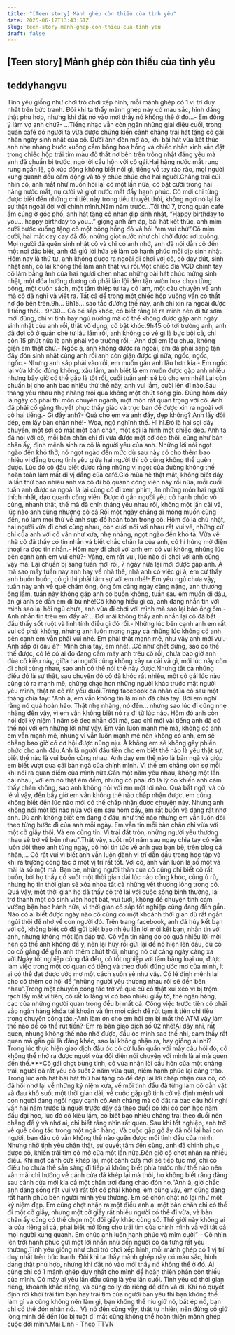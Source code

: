 ```yaml
---
title: "[Teen story] Mảnh ghép còn thiếu của tình yêu"
date: 2025-06-12T13:43:51Z
slug: teen-story-manh-ghep-con-thieu-cua-tinh-yeu
draft: false
---
```


## [Teen story] Mảnh ghép còn thiếu của tình yêu

## teddyhangvu

Tình yêu giống như chơi trò chơi xếp hình, mỗi mảnh ghép có 1 vị trí duy nhất trên bức tranh. Đôi khi ta thấy mảnh ghép này có màu sắc, hình dáng thật phù hợp, nhưng khi đặt nó vào mới thấy nó không thể ở đó...- Em đồng ý làm vợ anh chứ?- ...Tiếng nhạc vẫn còn ngân những giai điệu cuối, trong quán café đó người ta vừa được chứng kiến cảnh chàng trai hát tặng cô gái nhân ngày sinh nhật của cô. Dưới ánh đèn mờ ảo, khi bài hát vừa kết thúc anh nhẹ nhàng bước xuống cầm bông hoa hồng và chiếc nhẫn xinh xắn đặt trong chiếc hộp trái tim màu đỏ thắt nơ bên trên trông nhật đáng yêu mà anh đã chuẩn bị trước, ngỏ lời cầu hôn với cô gái.Hai hàng nước mắt rưng rưng ngấn lệ, cô xúc động không biết nói gì, tiếng vỗ tay rào rào, mọi người xung quanh đều cảm động và tỏ ý chúc phúc cho hai người.Chàng trai cúi nhìn cô, ánh mắt như muốn hỏi lại cô một lần nữa, cô bật cười trong hai hàng nước mắt, nụ cười và giọt nước mắt đầy hạnh phúc. Cô mới chỉ từng được biết đến những chi tiết này trong tiểu thuyết thôi, không ngờ nó lại là sự thật ngoài đời với chính mình.Năm năm trước...Tối thứ 7, trong quán café ấm cúng ở góc phố, anh hát tặng cô nhân dịp sinh nhật, “Happy birthday to you... happy birthday to you...” giọng anh ấm áp, bài hát kết thúc, anh mỉm cười bước xuống tặng cô một bông hồng đỏ và hỏi “em vui chứ”.Cô mỉm cười, hai mắt cay cay đã đỏ, những giọt nước như chỉ chờ được rơi xuống. Mọi người đã quên sinh nhật cô và chỉ có anh nhớ, anh đã nói dẫn cô đến một nơi đặc biệt, anh đã giữ lời hứa sẽ làm cô hạnh phúc mỗi dịp sinh nhật. Hôm nay là thứ tư, anh không được ra ngoài đi chơi với cô, cô day dứt, sinh nhật anh, cô lại không thể làm anh thật vui rồi.Một chiếc đĩa VCD chính tay cô làm bằng ảnh của hai người chèn nhạc những bài hát chúc mừng sinh nhật, một đóa hướng dương cô phải lặn lội đến tận vườn hoa chọn từng bông, một cuốn sách, một tấm thiệp tự tay cô làm, một câu chuyện về anh mà cô đã nghĩ và viết ra. Tất cả để trong một chiếc hộp vuông vắn có thắt nơ đỏ bên trên.9h... 9h15... sao tắc đường thế này, anh chỉ xin ra ngoài được 1 tiếng thôi... 9h30... Cô bé sắp khóc, cô biết rằng lẽ ra mình nên đi từ sớm mới đúng, chỉ vì tính hay ngủ nướng mà có thể không được gặp anh ngày sinh nhật của anh rồi, thật vô dụng, cô bật khóc.9h45 cô tới trường anh, anh đã đợi cô ở quán chè từ lâu lắm rồi, anh không có vẻ gì là bực bội cả, chỉ còn 15 phút nữa là anh phải vào trường rồi.- Anh đợi em lâu chưa, không giận em thật chứ.- Ngốc ạ, anh không được ra ngoài, em đã phải sang tận đây đón sinh nhật cùng anh rồi anh còn giận được gì nữa, ngốc, ngốc, ngốc.- Nhưng anh sắp phải vào rồi, em muốn gần anh lâu hơn kia.- Em ngốc lại vừa khóc đúng không, xấu lắm, anh biết là em muốn được gặp anh nhiều nhưng bây giờ có thể gặp là tốt rồi, cuối tuần anh sẽ bù cho em nhé! Lại còn chuẩn bị cho anh bao nhiêu thứ thế này, anh vui lắm, cười lên đi nào.Sáu tháng yêu nhau nhẹ nhàng trôi qua không một chút sóng gió. Đúng hôm đấy là ngày cô phải thi môn chuyên ngành, một môn rất quan trọng với cô. Anh đã phải cố gắng thuyết phục thầy giáo và trực ban để được xin ra ngoài với cô hai tiếng.- Gì đấy anh?- Quà cho em và anh đấy, đẹp không? Anh lấy đôi dép, em lấy bàn chân nhé!- Woa, ngộ nghĩnh thế. Hì hì.Đó là hai sợi dây chuyền, một sợi có mặt một bàn chân, một sợi là hình một chiếc dép. Anh ta đã nói với cô, mỗi bàn chân chỉ đi vừa được một cỡ dép thôi, cũng như bàn chân ấy, định mệnh sinh ra cô là người yêu của anh. Những lời nói ngọt ngào đến khó thở, nó ngọt ngào đến mức dù sau này có cho thêm bao nhiêu vị đắng trong tình yêu giữa hai người thì cô cũng không thể quên được. Lúc đó cô đâu biết được rằng những vị ngọt của đường không thể hoàn toàn làm mất đi vị đắng của café.Gió mùa hè thật mát, không biết đây là lần thứ bao nhiêu anh và cô đi bộ quanh công viên này rồi nữa, mỗi cuối tuần anh được ra ngoài là lại cùng cô đi xem phim, ăn những món hai người thích nhất, dạo quanh công viên. Được ở gần người yêu cô hạnh phúc vô cùng, nhanh thật, thế mà đã chín tháng yêu nhau rồi, không một lần cãi vã, lúc nào anh cũng nhường cô cả.Rồi một ngày chẳng ai mong muốn cũng đến, nó làm mọi thứ về anh sụp đổ hoàn toàn trong cô. Hôm đó là chủ nhật, hai người vừa đi chơi cùng nhau, còn cười nói với nhau rất vui vẻ, những cử chỉ của anh với cô vẫn như xưa, nhẹ nhàng, ngọt ngào đến khó tả. Vừa về nhà cô đã thấy có tin nhắn và biết chắc chắn là của anh, cô hí hửng mở điện thoại ra đọc tin nhắn.- Hôm nay đi chơi với anh em có vui không, những lúc bên cạnh anh em vui chứ?- Vâng, em rất vui, lúc nào đi chơi với anh cũng vậy mà. Lại chuẩn bị sang tuần mới rồi, 7 ngày nữa lại mới được gặp anh. À mà sao mấy tuần nay anh hay về nhà thế, nhà anh có việc gì à, em cứ thấy anh buồn buồn, có gì thì phải tâm sự với em nhé!- Em yêu ngủ chưa vậy, tuần này anh về quê chăm ông, ông ốm càng ngày càng nặng, anh thương ông lắm, tuần này không gặp anh có buồn không, tuần sau em muốn đi đâu, ăn gì anh sẽ dẫn em đi bù nhé!Cô không hiểu gì cả, anh đang nhắn tin với mình sao lại hỏi ngủ chưa, anh vừa đi chơi với mình mà sao lại bảo ông ốm.- Anh nhắn tin trêu em đấy à? …Đợi mãi không thấy anh nhắn lại cô đã bắt đầu thấy sốt ruột và linh tính điều gì đó rồi.- Những lúc bên cạnh anh em rất vui có phải không, nhưng anh luôn mong ngay cả những lúc không có anh bên cạnh em vẫn phải vui nhé. Em phải thật mạnh mẽ, như vậy anh mới vui.- Anh sắp đi đâu à?- Mình chia tay, em nhé!…Cô như chết đứng, sao có thể thế được, có lẽ có ai đó đang cầm máy anh trêu cô rồi, chưa bao giờ anh đùa cô kiểu này, giữa hai người cũng không xảy ra cãi vã gì, mới lúc nãy còn đi chơi cùng nhau, sao anh có thể nói thế này được.Nhưng tất cả những điều đó là sự thật, sau chuyện đó cô đã khóc rất nhiều, một cô gái lúc nào cũng tỏ ra mạnh mẽ, chững chạc hơn những người khác trước mặt người yêu mình, thật ra cô rất yếu đuối.Trang facebook cá nhân của cô sau một tháng chia tay:
"Anh à, em vẫn không tin là mình đã chia tay. Bởi em nghĩ rằng nó quá hoàn hảo. Thật nhẹ nhàng, nó đến… nhưng sao lúc đi cũng nhẹ nhàng đến vậy, vì em vẫn không biết nó ra đi từ lúc nào. Hôm đó anh còn nói đợi kỷ niệm 1 năm sẽ đeo nhẫn đôi mà, sao chỉ mới vài tiếng anh đã có thể nói với em những lời như vậy. Em vẫn luôn mạnh mẽ mà, không có anh em vẫn mạnh mẽ, nhưng vì vẫn luôn mạnh mẽ nên không có anh, em sẽ chẳng bao giờ có cơ hội được nũng nịu. À không em sẽ không gây phiền phức cho anh đâu.Anh là người đầu tiên cho em biết thế nào là yêu thật sự, biết thế nào là vui buồn cùng nhau. Anh dạy em thế nào là bản ngã và giúp em biết vượt qua cái bản ngã của chính mình. Vì thế em chẳng còn sợ mỗi khi nói ra quan điểm của mình nữa.Gần một năm yêu nhau, không một lần cãi nhau, với em nó thật êm đềm, nhưng có phải đó là lý do khiến anh cảm thấy chán không, sao anh không nói với em một lời nào. Quá bất ngờ, và có lẽ vì vậy, đến bây giờ em vẫn không thể nào chấp nhận được, em cũng không biết đến lúc nào mới có thể chấp nhận được chuyện này. Nhưng anh không nói một lời nào nữa với em sau hôm đấy, em rất buồn và đang rất nhớ anh. Dù anh không biết em đang ở đâu, như thế nào nhưng em vẫn luôn dõi theo từng bước đi của anh mỗi ngày. Em vẫn tin mỗi bàn chân chỉ vừa với một cỡ giầy thôi. Và em cũng tin: Vì trái đất tròn, những người yêu thương nhau sẽ trở về bên nhau".Thật vậy, suốt một năm sau ngày chia tay cô vẫn luôn dõi theo anh từng ngày, cô hỏi tin tức về anh qua bạn bè, trên blog cá nhân,… Cô rất vui vì biết anh vẫn luôn dành vị trí dẫn đầu trong học tập và khi ra trường công tác ở một vị trí rất tốt. Với cô, anh vẫn luôn là số một và mãi là số một mà. Bạn bè, những người thân của cô cũng chỉ biết cô rất buồn, bởi họ thấy cô suốt một thời gian dài lúc nào cũng khóc, cũng ủ rũ, nhưng họ tin thời gian sẽ xóa nhòa tất cả những vết thương lòng trong cô. Quả vậy, một thời gian họ đã thấy cô trở lại với cuộc sống bình thường, lại trở thành một cô sinh viên hoạt bát, vui tươi, không để chuyện tình cảm vướng bận học hành nữa, vì thời gian cô sắp tốt nghiệp cũng đang đến gần. Nào có ai biết được ngày nào cô cũng có một khoảnh thời gian dù rất ngắn ngủi thôi để nhớ về con người đó. Trên trang facebook, anh đã hủy kết bạn với cô, không biết cô đã gửi biết bao nhiêu lần lời mời kết bạn, nhắn tin với anh, nhưng không một lần đáp trả. Cô vẫn tin rằng do có quá nhiều lời mời nên có thể anh không để ý, nên lại hủy rồi gửi lại để nó hiện lên đầu, dù cô có cố gắng để gần anh thêm chút thôi, nhưng nó cứ càng ngày càng xa vời.Ngày tốt nghiệp cũng đã đến, cô tốt nghiệp với tấm bằng loại ưu, được làm việc trong một cơ quan có tiếng và theo đuổi đúng ước mơ của mình, ít ai có thể đạt được ước mơ một cách suôn sẻ như vậy. Có lẽ định mệnh lại cho cô thêm cơ hội để “những người yêu thương nhau rồi sẽ đến bên nhau”.Trong một chuyến công tác trở về quê cũ cô thật xui xẻo vì bị trộm rạch lấy mất ví tiền, cô rất lo lắng vì có bao nhiêu giấy tờ, thẻ ngân hàng, cạc của những người quan trọng đều bị mất cả. Công việc trước tiên cô phải vào ngân hàng khóa tài khoản và tìm mọi cách để rút tạm ít tiền chi tiêu trong chuyến công tác.-Anh làm ơn cho em hỏi em bị mất thẻ ATM vậy làm thế nào để có thể rút tiền?-Em ra bàn giao dịch số 02 nhé!Ai đây nhỉ, rất quen, nhưng không thể nào nhớ được, đầu óc mình sao thế nhỉ, cảm thấy rất quen mà gần gũi là đằng khác, sao lại không nhận ra, hay giống ai nhỉ?Trong lúc thực hiện giao dịch đầu óc cô cứ luẩn quẩn với mấy câu hỏi đó, cô không thể nhớ ra được người vừa đối diện nói chuyện với mình là ai mà quen đến thế.***Cô gái chợt bừng tỉnh, cô vừa nhận lời cầu hôn của một chàng trai, người đã rất yêu cô suốt 2 năm vừa qua, niềm hạnh phúc lại dâng trào. Trong lúc anh hát bài hát thứ hai tặng cô để đáp lại lời chấp nhận của cô, cô đã hồi nhớ lại về những kỷ niệm xưa, về mối tình đầu đã từng làm cô dằn vặt và đau khổ suốt một thời gian dài, về cuộc gặp gỡ tình cờ và định mệnh với con người đang ngồi ngay cạnh cô.Anh chàng mà cô đặt ra bao câu hỏi nghi vấn hai năm trước là người trước đây đã theo đuổi cô khi cô còn học năm đầu đại học, lúc đó cô kiêu lắm, có biết bao nhiêu chàng trai theo đuổi nên chẳng để ý và nhớ ai, chỉ biết rằng nhìn rất quen. Sau khi tốt nghiệp, anh trở về quê công tác trong một ngân hàng. Và cuộc gặp gỡ ấy đã nối lại hai con người, ban đầu cô vẫn không thể nào quên được mối tình đầu của mình. Nhưng nhờ tình yêu chân thật, sự quyết tâm đến cùng, anh đã chinh phục được cô, khiến trái tim cô mở cửa một lần nữa.Đến giờ cô chợt nhận ra nhiều điều. Khi một cánh cửa khép lại, một cánh cửa mới sẽ tiếp tục mở, chỉ có điều họ chưa thể sẵn sàng đi tiếp vì không biết phía trước như thế nào nên vẫn mãi chỉ hướng về cánh cửa đã khép lại mà thôi, họ không biết rằng đằng sau cánh cửa mới kia cả một chân trời đang chào đón họ.“Anh à, giờ chắc anh đang sống rất vui và rất tốt có phải không, em cũng vậy, em cũng đang rất hạnh phúc bên người mình yêu thương. Em sẽ chôn chặt nó lại như một kỷ niệm đẹp. Em cũng chợt nhận ra một điều anh ạ: một bàn chân chỉ có thể đi một cỡ giầy, nhưng một cỡ giầy rất nhiều người có thể đi vừa, và bàn chân ấy cũng có thể chọn một đôi giầy khác cùng số. Thế giới này không ai là của riêng ai cả, phải biết mở lòng cho trái tim của chính mình và với tất cả mọi người xung quanh. Em chúc anh luôn hạnh phúc và mỉm cười” – Cô nhìn lên trời hạnh phúc gửi một lời nhắn nhủ đến người cô đã từng rất yêu thương.Tình yêu giống như chơi trò chơi xếp hình, mỗi mảnh ghép có 1 vị trí duy nhất trên bức tranh. Đôi khi ta thấy mảnh ghép này có màu sắc, hình dáng thật phù hợp, nhưng khi đặt nó vào mới thấy nó không thể ở đó. Ai cũng chỉ có 1 mảnh ghép duy nhất cho mình để hoàn thiện phần còn thiếu của mình. Có mấy ai yêu lần đầu cũng là yêu lần cuối. Tình yêu có thời gian riêng, khoảnh khắc riêng, và cũng có lý do riêng để đến và đi. Khi nó quyết định rời khỏi trái tim bạn hay trái tim của người bạn yêu thì bạn không thể làm gì và cũng không nên làm gì, bạn không thể níu giữ nó, bắt ép nó, bạn chỉ có thể đón nhận nó… Và nó đến cũng vậy, thật tự nhiên, nên đừng cố giữ lòng mình để đến lúc bị tuột đi mất cũng không thể hoàn thiện mảnh ghép cuộc đời mình.Mai Linh - Theo TTVN